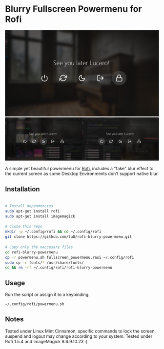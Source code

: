 # Blurry Fullscreen Powermenu for Rofi

![Preview while on desktop](preview.png)
![Preview while busy](preview_busy.png)

A simple yet beautiful powermenu for [Rofi](https://github.com/davatorium/rofi), includes a "fake" blur effect to the current screen as some Desktop Environments don't support native blur.

## Installation
```zsh

# Install dependencies
sudo apt-get install rofi
sudo apt-get install imagemagick

# Clone this repo
mkdir -p ~/.config/rofi && cd ~/.config/rofi
git clone https://github.com/lu0/rofi-blurry-powermenu.git

# Copy only the neccesary files
cd rofi-blurry-powermenu
cp -r powermenu.sh fullscreen_powermenu.rasi ~/.config/rofi
sudo cp -r fonts/* /usr/share/fonts/
cd && rm -rf ~/.config/rofi/rofi-blurry-powermenu 
```

## Usage
Run the script or assign it to a keybinding.
```zsh
~/.config/rofi/powermenu.sh
```

## Notes
Tested under Linux Mint Cinnamon, specific commands to lock the screen, suspend and logout may change according to your system.
Tested under Rofi 1.5.4 and ImageMagick 8:6.9.10.23 :)
